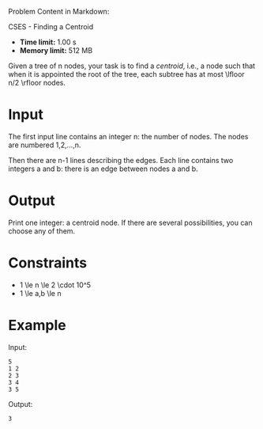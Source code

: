 Problem Content in Markdown:


CSES \- Finding a Centroid




* **Time limit:** 1\.00 s
* **Memory limit:** 512 MB




Given a tree of n nodes, your task is to find a *centroid*, i.e., a node such that when it is appointed the root of the tree, each subtree has at most \\lfloor n/2 \\rfloor nodes.


Input
=====


The first input line contains an integer n: the number of nodes. The nodes are numbered 1,2,…,n.


Then there are n\-1 lines describing the edges. Each line contains two integers a and b: there is an edge between nodes a and b.


Output
======


Print one integer: a centroid node. If there are several possibilities, you can choose any of them.


Constraints
===========


* 1 \\le n \\le 2 \\cdot 10^5
* 1 \\le a,b \\le n


Example
=======


Input:



```
5
1 2
2 3
3 4
3 5

```

Output:



```
3

```
 
